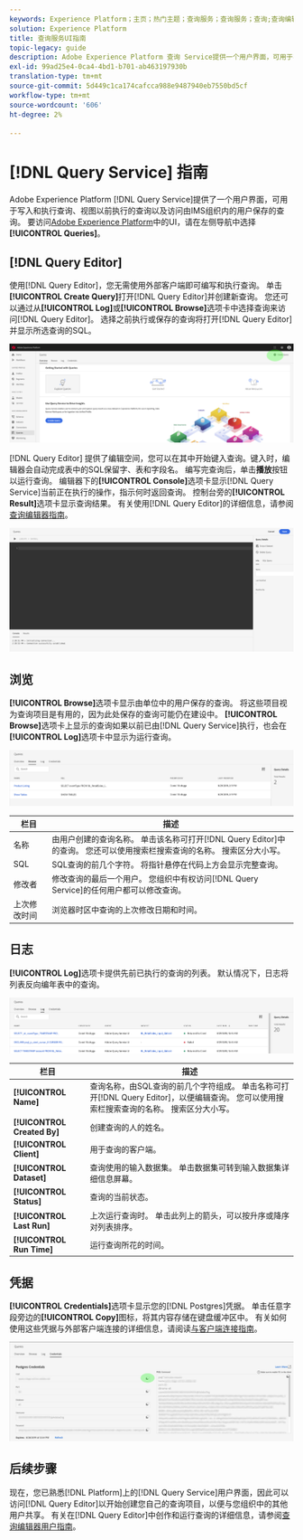 ```yaml
---
keywords: Experience Platform；主页；热门主题；查询服务；查询服务；查询;查询编辑器；查询编辑器；查询编辑器；
solution: Experience Platform
title: 查询服务UI指南
topic-legacy: guide
description: Adobe Experience Platform 查询 Service提供一个用户界面，可用于写入和执行查询、视图以前执行的查询以及访问由IMS组织内的用户保存的查询。
exl-id: 99ad25e4-0ca4-4bd1-b701-ab463197930b
translation-type: tm+mt
source-git-commit: 5d449c1ca174cafcca988e9487940eb7550bd5cf
workflow-type: tm+mt
source-wordcount: '606'
ht-degree: 2%

---
```


# [!DNL Query Service] 指南

Adobe Experience Platform [!DNL Query Service]提供了一个用户界面，可用于写入和执行查询、视图以前执行的查询以及访问由IMS组织内的用户保存的查询。 要访问[Adobe Experience Platform][platform-ui]中的UI，请在左侧导航中选择&#x200B;**[!UICONTROL Queries]**。

## [!DNL Query Editor]

使用[!DNL Query Editor]，您无需使用外部客户端即可编写和执行查询。 单击&#x200B;**[!UICONTROL Create Query]**&#x200B;打开[!DNL Query Editor]并创建新查询。 您还可以通过从&#x200B;**[!UICONTROL Log]**&#x200B;或&#x200B;**[!UICONTROL Browse]**&#x200B;选项卡中选择查询来访问[!DNL Query Editor]。 选择之前执行或保存的查询将打开[!DNL Query Editor]并显示所选查询的SQL。

![图像](../images/queries/ui-overview/overview.png)

[!DNL Query Editor] 提供了编辑空间，您可以在其中开始键入查询。键入时，编辑器会自动完成表中的SQL保留字、表和字段名。 编写完查询后，单击&#x200B;**播放**&#x200B;按钮以运行查询。 编辑器下的&#x200B;**[!UICONTROL Console]**&#x200B;选项卡显示[!DNL Query Service]当前正在执行的操作，指示何时返回查询。 控制台旁的&#x200B;**[!UICONTROL Result]**&#x200B;选项卡显示查询结果。 有关使用[!DNL Query Editor]的详细信息，请参阅[查询编辑器指南][query-editor]。

![图像](../images/queries/ui-overview/query-editor.png)

## 浏览

**[!UICONTROL Browse]**&#x200B;选项卡显示由单位中的用户保存的查询。 将这些项目视为查询项目是有用的，因为此处保存的查询可能仍在建设中。 **[!UICONTROL Browse]**&#x200B;选项卡上显示的查询如果以前已由[!DNL Query Service]执行，也会在&#x200B;**[!UICONTROL Log]**&#x200B;选项卡中显示为运行查询。

![图像](../images/queries/ui-overview/browse.png)

| 栏目 | 描述 |
| --- | --- |
| 名称 | 由用户创建的查询名称。 单击该名称可打开[!DNL Query Editor]中的查询。 您还可以使用搜索栏搜索查询的名称。 搜索区分大小写。 |
| SQL | SQL查询的前几个字符。 将指针悬停在代码上方会显示完整查询。 |
| 修改者 | 修改查询的最后一个用户。 您组织中有权访问[!DNL Query Service]的任何用户都可以修改查询。 |
| 上次修改时间 | 浏览器时区中查询的上次修改日期和时间。 |

## 日志

**[!UICONTROL Log]**&#x200B;选项卡提供先前已执行的查询的列表。 默认情况下，日志将列表反向编年表中的查询。

![图像](../images/queries/ui-overview/log.png)

| 栏目 | 描述 |
| --- | --- |
| **[!UICONTROL Name]** | 查询名称，由SQL查询的前几个字符组成。 单击名称可打开[!DNL Query Editor]，以便编辑查询。 您可以使用搜索栏搜索查询的名称。 搜索区分大小写。 |
| **[!UICONTROL Created By]** | 创建查询的人的姓名。 |
| **[!UICONTROL Client]** | 用于查询的客户端。 |
| **[!UICONTROL Dataset]** | 查询使用的输入数据集。 单击数据集可转到输入数据集详细信息屏幕。 |
| **[!UICONTROL Status]** | 查询的当前状态。 |
| **[!UICONTROL Last Run]** | 上次运行查询时。 单击此列上的箭头，可以按升序或降序对列表排序。 |
| **[!UICONTROL Run Time]** | 运行查询所花的时间。 |

## 凭据

**[!UICONTROL Credentials]**&#x200B;选项卡显示您的[!DNL Postgres]凭据。 单击任意字段旁边的&#x200B;**[!UICONTROL Copy]**&#x200B;图标，将其内容存储在键盘缓冲区中。 有关如何使用这些凭据与外部客户端连接的详细信息，请阅读[与客户端连接指南][connect-clients]。

![图像](../images/queries/ui-overview/credentials.png)

## 后续步骤

现在，您已熟悉[!DNL Platform]上的[!DNL Query Service]用户界面，因此可以访问[!DNL Query Editor]以开始创建您自己的查询项目，以便与您组织中的其他用户共享。 有关在[!DNL Query Editor]中创作和运行查询的详细信息，请参阅[查询编辑器用户指南][query-editor]。

[platform-ui]: https://platform.adobe.com
[query-editor]: user-guide.md
[connect-clients]: ../clients/overview.md
